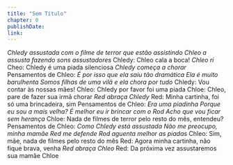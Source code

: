 ```yaml
---
title: "Sem Título"
chapter: 0
publishDate: 
link: 
---
```


*Chledy assustada com o filme de terror que estão assistindo*
*Chleo a assusta fazendo sons assustadores*
Chledy: Chleo cala a boca!
*Chleo ri*
Cheo: Chledy é uma piada silenciosa
*Chledy começa a chorar*
Pensamentos de Chleo:
*É por isso que ela saiu tão dramática*
*Ela é muito barulhenta*
*Somos filhas de uma vilã e ela chora por tudo*
Chledy: Vou contar às nossas mães!
Chleo: Chledy por favor foi uma piada
Chloe: Chleo, pare de fazer sua irmã chorar
*Red abraça Chledy*
Red: Minha cartinha, foi só uma brincadeira, sim
Pensamentos de Chleo:
*Era uma piadinha*
*Porque eu sou a mais velha?*
*É melhor eu ir brincar com o Rod*
*Acho que vou ficar sem herança*
Chloe: Nada de filmes de terror pelo resto do mês, entendeu?
Pensamentos de Chleo:
*Como Chledy está assustada*
*Não me preocupo, minha mamãe Red me defende*
*Rod aguenta melhor as piadas*
Chleo: Sim, mãe, nada de filmes pelo resto do mês
Red: Agora minha cartinha, não fique brava, venha
*Red abraça Chleo*
Red: Da próxima vez assustaremos sua mamãe Chloe

